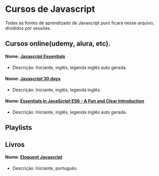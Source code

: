 # Cursos de Javascript
Todas as fontes de aprendizado de Javascript puro ficará nesse arquivo, divididos por sessões.

## Cursos online(udemy, alura, etc).

#### Nome: [Javascript Essentials](https://www.udemy.com/javascript-essentials/)
  - Descrição: Iniciante, inglês, legenda inglês auto gerada.

#### Nome: [Javascript 30 days](https://javascript30.com/)
  - Descrição: Iniciante, inglês, legenda inglês.

#### Nome: [Essentials in JavaScript ES6 - A Fun and Clear Introduction](https://www.udemy.com/essentials-in-javascript-es6/)
  - Descrição: Iniciante, inglês, legenda inglês auto gerada.

## Playlists

## Livros

#### Nome: [Eloquent Javascript](http://braziljs.github.io/eloquente-javascript/)
  - Descrição: Iniciante, português.